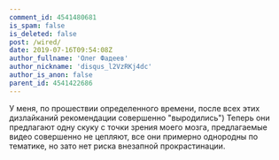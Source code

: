 ```yaml
---
comment_id: 4541480681
is_spam: false
is_deleted: false
post: /wired/
date: 2019-07-16T09:54:08Z
author_fullname: 'Олег Фадеев'
author_nickname: 'disqus_l2VzRKj4dc'
author_is_anon: false
parent_id: 4541422686
---
```


<p>У меня, по прошествии определенного времени, после всех этих дизлайканий рекомендации совершенно "выродились") Теперь они предлагают одну скуку с точки зрения моего мозга, предлагаемые видео совершенно не цепляют, все они примерно однородны по тематике, но зато нет риска внезапной прокрастинации.</p>
